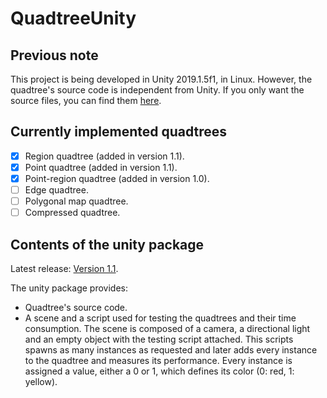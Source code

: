 # QuadtreeUnity

## Previous note
This project is being developed in Unity 2019.1.5f1, in Linux. However, the quadtree's source code is independent from Unity. If you only want the source files, you can find them [here](https://github.com/Jormii/QuadtreesUnity/tree/master/Assets/Quadtree).

## Currently implemented quadtrees
- [x] Region quadtree (added in version 1.1).
- [x] Point quadtree (added in version 1.1).
- [x] Point-region quadtree (added in version 1.0).
- [ ] Edge quadtree.
- [ ] Polygonal map quadtree.
- [ ] Compressed quadtree.

## Contents of the unity package
Latest release: [Version 1.1](https://github.com/Jormii/QuadtreesUnity/releases/tag/v1.1).

The unity package provides:
- Quadtree's source code.
- A scene and a script used for testing the quadtrees and their time consumption. The scene is composed of a camera, a directional light and an empty object with the testing script attached. This scripts spawns as many instances as requested and later adds every instance to the quadtree and measures its performance. Every instance is assigned a value, either a 0 or 1, which defines its color (0: red, 1: yellow).

